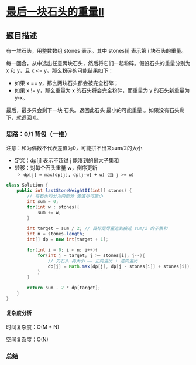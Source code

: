 # [最后一块石头的重量II](最后一块石头的重量II"[题目地址](https://leetcode.cn/problems/last-stone-weight-ii/description/)")

## 题目描述
有一堆石头，用整数数组 stones 表示。其中 stones[i] 表示第 i 块石头的重量。

每一回合，从中选出任意两块石头，然后将它们一起粉碎。假设石头的重量分别为 x 和 y，且 x <= y。那么粉碎的可能结果如下：

- 如果 x == y，那么两块石头都会被完全粉碎；
- 如果 x != y，那么重量为 x 的石头将会完全粉碎，而重量为 y 的石头新重量为 y-x。
 
最后，最多只会剩下一块 石头。返回此石头 最小的可能重量 。如果没有石头剩下，就返回 0。

### 思路：0/1 背包（一维）

注意：和为偶数不代表差值为0，可能拼不出来sum/2的大小

- 定义：dp[j] 表示不超过 j 能凑到的最大子集和
- 转移：对每个石头重量 w，倒序更新
  - `dp[j] = max(dp[j], dp[j-w] + w)（当 j >= w）`

```java
class Solution {
    public int lastStoneWeightII(int[] stones) {
        // 将石头均分为两部分 差值尽可能小
        int sum = 0;
        for(int w : stones){
            sum += w;
        }

        int target = sum / 2; // 目标是尽量选到接近 sum/2 的子集和
        int n = stones.length;
        int[] dp = new int[target + 1];

        for(int i = 0; i < n; i++){
            for(int j = target; j >= stones[i]; j--){
                // 先石头 再大小 —— 正向遍历 + 逆向遍历
                dp[j] = Math.max(dp[j], dp[j - stones[i]] + stones[i]);
            }
        }

        return sum - 2 * dp[target];
    }
}
```

#### 复杂度分析
时间复杂度：O(M * N)

空间复杂度：O(N)

### 总结
